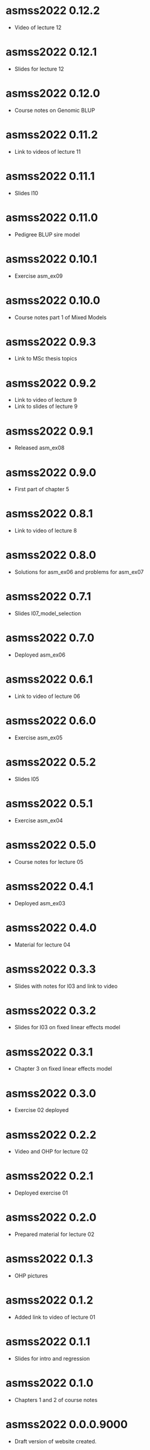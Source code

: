 # asmss2022 0.12.2

* Video of lecture 12

# asmss2022 0.12.1

* Slides for lecture 12

# asmss2022 0.12.0

* Course notes on Genomic BLUP

# asmss2022 0.11.2

* Link to videos of lecture 11

# asmss2022 0.11.1

* Slides l10

# asmss2022 0.11.0

* Pedigree BLUP sire model

# asmss2022 0.10.1

* Exercise asm_ex09

# asmss2022 0.10.0

* Course notes part 1 of Mixed Models

# asmss2022 0.9.3

* Link to MSc thesis topics

# asmss2022 0.9.2

* Link to video of lecture 9
* Link to slides of lecture 9

# asmss2022 0.9.1

* Released asm_ex08

# asmss2022 0.9.0

* First part of chapter 5

# asmss2022 0.8.1

* Link to video of lecture 8

# asmss2022 0.8.0

* Solutions for asm_ex06 and problems for asm_ex07

# asmss2022 0.7.1

* Slides l07_model_selection

# asmss2022 0.7.0

* Deployed asm_ex06

# asmss2022 0.6.1

* Link to video of lecture 06

# asmss2022 0.6.0

* Exercise asm_ex05

# asmss2022 0.5.2

* Slides l05

# asmss2022 0.5.1

* Exercise asm_ex04

# asmss2022 0.5.0

* Course notes for lecture 05

# asmss2022 0.4.1

* Deployed asm_ex03

# asmss2022 0.4.0

* Material for lecture 04

# asmss2022 0.3.3

* Slides with notes for l03 and link to video

# asmss2022 0.3.2

* Slides for l03 on fixed linear effects model

# asmss2022 0.3.1

* Chapter 3 on fixed linear effects model

# asmss2022 0.3.0

* Exercise 02 deployed

# asmss2022 0.2.2

* Video and OHP for lecture 02

# asmss2022 0.2.1

* Deployed exercise 01

# asmss2022 0.2.0

* Prepared material for lecture 02

# asmss2022 0.1.3

* OHP pictures

# asmss2022 0.1.2

* Added link to video of lecture 01

# asmss2022 0.1.1

* Slides for intro and regression

# asmss2022 0.1.0

* Chapters 1 and 2 of course notes

# asmss2022 0.0.0.9000

* Draft version of website created.
